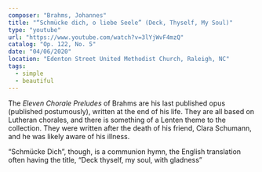 ```yaml
---
composer: "Brahms, Johannes"
title: "“Schmücke dich, o liebe Seele” (Deck, Thyself, My Soul)"
type: "youtube"
url: "https://www.youtube.com/watch?v=3lYjWvF4mzQ"
catalog: "Op. 122, No. 5"
date: "04/06/2020"
location: "Edenton Street United Methodist Church, Raleigh, NC"
tags:
  - simple
  - beautiful
---
```


The _Eleven Chorale Preludes_ of Brahms are his last published opus (published
postumously), written at the end of his life. They are all based on Lutheran
chorales, and there is something of a Lenten theme to the collection. They were
written after the death of his friend, Clara Schumann, and he was likely aware
of his illness.

“Schmücke Dich”, though, is a communion hymn, the English translation often
having the title, “Deck thyself, my soul, with gladness”
